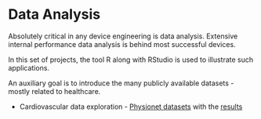 # Data Analysis

Absolutely critical in any device engineering is data analysis. Extensive internal performance data analysis is behind most successful devices. 

In this set of projects, the tool R along with RStudio is used to illustrate such applications.

An auxiliary goal is to introduce the many publicly available datasets - mostly related to healthcare.

- Cardiovascular data exploration - [Physionet datasets](https://gitlab.com/r4870233/healthdb.git) with the [results](https://rsrinivasan.quarto.pub/physiological-dataset-exploration/)
